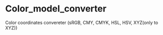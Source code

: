 # Color_model_converter

Color coordinates converеter (sRGB, CMY, CMYK, HSL, HSV, XYZ(only to XYZ)) 
